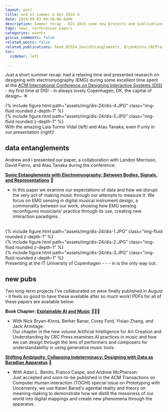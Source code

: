 ```yaml
---
layout: post
title: end of summer & dis 2024 ⛵️
date: 2024-09-03 00:50:00-0400
description: Summer recap - DIS 2024 some new projects and publications.
tags: news, conferences papers
categories: events
giscus_comments: false
related_posts: false
related_publications: Reed_DIS24_SonicEntanglements, BryanKinns_CRCPress_XAI, Reed_TOCHI_ShiftingAmbiguity
toc:
  sidebar: left

---
```


Just a short summer recap: had a relaxing time and presented research on designing with electromyography (EMG) during some excellent time spent at the <a href = "https://dis.acm.org/2024/">ACM International Conference on Designing Interactive Systems (DIS)</a> - my first time at DIS! - in always lovely Copenhagen, DK, the capital of design~ ☀️

<div class="row mt-3">
    <div class="col-sm mt-3 mt-md-0">
        {% include figure.html path="assets/img/dis-24/dis-4.JPG" class="img-fluid rounded z-depth-1" %}
    </div>
    <div class="col-sm mt-3 mt-md-0">
        {% include figure.html path="assets/img/dis-24/dis-5.JPG" class="img-fluid rounded z-depth-1" %}
    </div>
</div>
<div class="caption">
    With the amazing Laia Turmo Vidal (left) and Atau Tanaka, even if only in our presentation (right)!
</div>

## data entanglements

Andrew and I presented our paper, a collaboration with Landon Morrison, David Fierro, and Atau Tanaka during the conference:

**<a href="https://doi.org/10.1145/3643834.3661572">Sonic Entanglements with Electromyography: Between Bodies, Signals, and Representations</a>** 🎻

- In this paper we examine our expectations of data and how we disrupt the very act of making music through our attempts to measure it. We focus on EMG sensing in digital musical instrument design, a commonality between our work, showing how EMG sensing reconfigures musicians' practice through its use, creating new interaction paradigms.

<br>

<div class="row mt-3">
    <div class="col-sm mt-3 mt-md-0">
        {% include figure.html path="assets/img/dis-24/dis-1.JPG" class="img-fluid rounded z-depth-1" %}
    </div>
    <div class="col-sm mt-3 mt-md-0">
        {% include figure.html path="assets/img/dis-24/dis-2.JPG" class="img-fluid rounded z-depth-1" %}
    </div>
    <div class="col-sm mt-3 mt-md-0">
        {% include figure.html path="assets/img/dis-24/dis-3.JPG" class="img-fluid rounded z-depth-1" %}
    </div>
</div>
<div class="caption">
    Presenting at the IT University of Copenhagen - - - in is the only way out.
</div>

## new pubs

Two long-term projects I've collaborated on were finally published in August - it feels so good to have these available after so much work! PDFs for all of these papers are available below:

**Book Chapter: <a href="http://dx.doi.org/10.1201/9781003406273-1">Explainable AI and Music</a>** 👩🏼‍💻

- With Nick Bryan-Kinns, Berker Banar, Corey Ford, Yixiao Zhang, and Jack Armitage: <br>Our chapter in the new volume Artificial Intelligence for Art Creation and Understanding by CRC Press examines AI practices in music and how we can design through the lens of performers and composers for understandability in using generative music tools. 

**<a href="https://doi.org/10.1145/3689043">Shifting Ambiguity, Collapsing Indeterminacy: Designing with Data as Baradian Apparatus</a>** 🎸

- With Adan L. Benito, Franco Caspe, and Andrew McPherson: <br>Just accepted and soon-to-be published in the ACM Transactions on Computer Human Interaction (TOCHI) special issue on Prototyping with Uncertainty, we use Karen Barad's agential reality and theory on meaning-making to demonstrate how we distill the messiness of our world into digital mappings and create new phenomena through the apparatus.




<!-- To add a table of contents to a post as a sidebar, simply add
```yml
toc:
  sidebar: left
```
to the front matter of the post. The table of contents will be automatically generated from the headings in the post. If you wish to display the sidebar to the right, simply change `left` to `right`. -->





